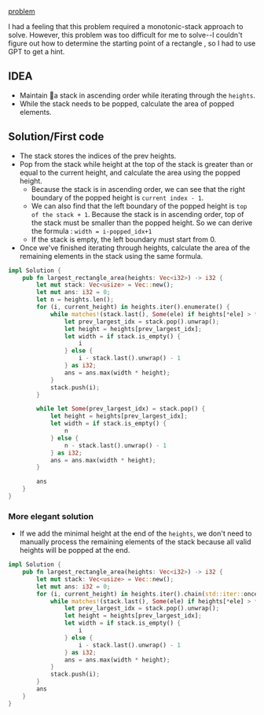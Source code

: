 
[problem](https://leetcode.com/problems/largest-rectangle-in-histogram/)


I had a feeling that this problem required a monotonic-stack approach to solve.
However, this problem was too difficult for me to solve--I couldn't figure out how to determine the starting point of a rectangle , so I had to use GPT to get a hint.



## IDEA
-  Maintain a stack in ascending order while iterating through the `heights`.
-  While the stack needs to be popped, calculate the area of popped elements.

## Solution/First code

- The stack stores the indices of the prev heights.
- Pop from the stack while height at the top of the stack is greater than or equal to the current height, and calculate the area using the popped height.
    - Because the stack is in ascending order, we can see that the right boundary of the popped height is `current index - 1`.
    - We can also find that the left boundary of the popped height is `top of the stack + 1`. Because the stack is in ascending order, top of the stack must be smaller than the popped height. So we can derive the formula : `width = i-popped_idx+1`
    * If the stack is empty, the left boundary must start from 0.
- Once we've finished iterating through heights, calculate the area of the remaining elements in the stack using the same formula.


```rust
impl Solution {
    pub fn largest_rectangle_area(heights: Vec<i32>) -> i32 {
        let mut stack: Vec<usize> = Vec::new();
        let mut ans: i32 = 0;
        let n = heights.len();
        for (i, current_height) in heights.iter().enumerate() {
            while matches!(stack.last(), Some(ele) if heights[*ele] > *current_height) {
                let prev_largest_idx = stack.pop().unwrap();
                let height = heights[prev_largest_idx];
                let width = if stack.is_empty() {
                    i
                } else {
                    i - stack.last().unwrap() - 1
                } as i32;
                ans = ans.max(width * height);
            }
            stack.push(i);
        }

        while let Some(prev_largest_idx) = stack.pop() {
            let height = heights[prev_largest_idx];
            let width = if stack.is_empty() {
                n
            } else {
                n - stack.last().unwrap() - 1
            } as i32;
            ans = ans.max(width * height);
        }

        ans
    }
}
```

### More elegant solution

- If we add the minimal height at the end of the `heights`, we don't need to manually process the remaining elements of the stack because all valid heights will be popped at the end.

```rust
impl Solution {
    pub fn largest_rectangle_area(heights: Vec<i32>) -> i32 {
        let mut stack: Vec<usize> = Vec::new();
        let mut ans: i32 = 0;
        for (i, current_height) in heights.iter().chain(std::iter::once(&0)).enumerate() {
            while matches!(stack.last(), Some(ele) if heights[*ele] > *current_height) {
                let prev_largest_idx = stack.pop().unwrap();
                let height = heights[prev_largest_idx];
                let width = if stack.is_empty() {
                    i
                } else {
                    i - stack.last().unwrap() - 1
                } as i32;
                ans = ans.max(width * height);
            }
            stack.push(i);
        }
        ans
    }
}
```